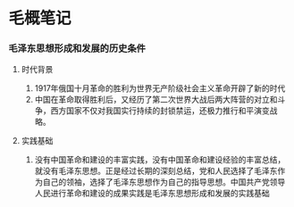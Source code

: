 <!--
 * @Author: LetMeFly
 * @Date: 2021-08-05 18:25:37
 * @LastEditors: LetMeFly
 * @LastEditTime: 2021-08-05 18:36:45
-->
# 毛概笔记

### 毛泽东思想形成和发展的历史条件
1) 时代背景
   1. 1917年俄国十月革命的胜利为世界无产阶级社会主义革命开辟了新的时代
   2. 中国在革命取得胜利后，又经历了第二次世界大战后两大阵营的对立和斗争，西方国家不仅对我国实行持续的封锁禁运，还极力推行和平演变战略。

2) 实践基础
   1. 没有中国革命和建设的丰富实践，没有中国革命和建设经验的丰富总结，就没有毛泽东思想。正是经过长期的深刻总结，党和人民选择了毛泽东作为自己的领袖，选择了毛泽东思想作为自己的指导思想。中国共产党领导人民进行革命和建设的成果实践是毛泽东思想形成和发展的实践基础